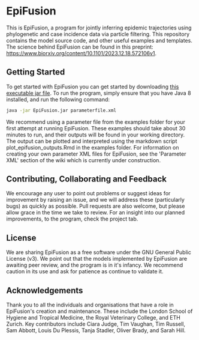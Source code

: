 # EpiFusion
This is EpiFusion, a program for jointly inferring epidemic trajectories using phylogenetic and case incidence data via particle filtering. This repository contains the model source code, and other useful examples and templates. The science behind EpiFusion can be found in this preprint: https://www.biorxiv.org/content/10.1101/2023.12.18.572106v1.


## Getting Started

To get started with EpiFusion you can get started by downloading [this executable jar file](https://github.com/ciarajudge/EpiFusion/releases/tag/v0.0.3). To run the program, simply ensure that you have Java 8 installed, and run the following command: 

  ```sh
  java -jar EpiFusion.jar parameterfile.xml
  ```

We recommend using a parameter file from the examples folder for your first attempt at running EpiFusion. These examples should take about 30 minutes to run, and their outputs will be found in your working directory. The output can be plotted and interpreted using the markdown script plot_epifusion_outputs.Rmd in the examples folder. For information on creating your own parameter XML files for EpiFusion, see the 'Parameter XML' section of the wiki which is currently under construction.


## Contributing, Collaborating and Feedback

We encourage any user to point out problems or suggest ideas for improvement by raising an issue, and we will address these (particularly bugs) as quickly as possible. Pull requests are also welcome, but please allow grace in the time we take to review. For an insight into our planned improvements, to the program, check the project tab.


## License

We are sharing EpiFusion as a free software under the GNU General Public License (v3). We point out that the models implemented by EpiFusion are awaiting peer review, and the program is in it's infancy. We recommend caution in its use and ask for patience as continue to validate it.


## Acknowledgements
Thank you to all the individuals and organisations that have a role in EpiFusion's creation and maintenance. These include the London School of Hygiene and Tropical Medicine, the Royal Veterinary College, and ETH Zurich. Key contributors include Ciara Judge, Tim Vaughan, Tim Russell, Sam Abbott, Louis Du Plessis, Tanja Stadler, Oliver Brady, and Sarah Hill.




